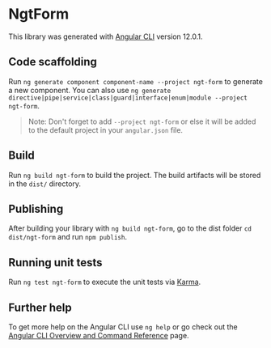 # NgtForm

This library was generated with [Angular CLI](https://github.com/angular/angular-cli) version 12.0.1.

## Code scaffolding

Run `ng generate component component-name --project ngt-form` to generate a new component. You can also use `ng generate directive|pipe|service|class|guard|interface|enum|module --project ngt-form`.
> Note: Don't forget to add `--project ngt-form` or else it will be added to the default project in your `angular.json` file. 

## Build

Run `ng build ngt-form` to build the project. The build artifacts will be stored in the `dist/` directory.

## Publishing

After building your library with `ng build ngt-form`, go to the dist folder `cd dist/ngt-form` and run `npm publish`.

## Running unit tests

Run `ng test ngt-form` to execute the unit tests via [Karma](https://karma-runner.github.io).

## Further help

To get more help on the Angular CLI use `ng help` or go check out the [Angular CLI Overview and Command Reference](https://angular.io/cli) page.
